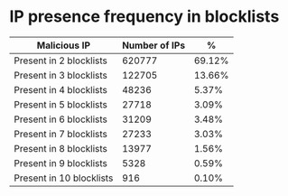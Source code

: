 # IP presence frequency in blocklists
| Malicious IP | Number of IPs | % |
|----|----|----|
| Present in 2 blocklists | 620777 | 69.12% |
| Present in 3 blocklists | 122705 | 13.66% |
| Present in 4 blocklists | 48236 | 5.37% |
| Present in 5 blocklists | 27718 | 3.09% |
| Present in 6 blocklists | 31209 | 3.48% |
| Present in 7 blocklists | 27233 | 3.03% |
| Present in 8 blocklists | 13977 | 1.56% |
| Present in 9 blocklists | 5328 | 0.59% |
| Present in 10 blocklists | 916 | 0.10% |
